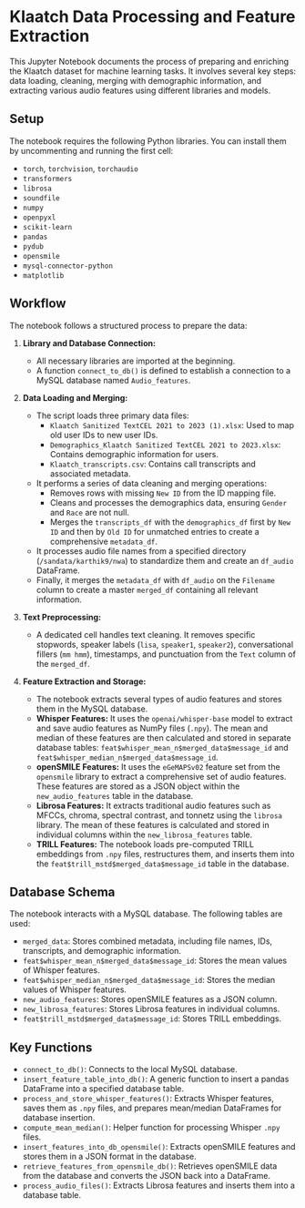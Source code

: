 # Klaatch Data Processing and Feature Extraction

This Jupyter Notebook documents the process of preparing and enriching the Klaatch dataset for machine learning tasks. It involves several key steps: data loading, cleaning, merging with demographic information, and extracting various audio features using different libraries and models.

## Setup

The notebook requires the following Python libraries. You can install them by uncommenting and running the first cell:

- `torch`, `torchvision`, `torchaudio`
- `transformers`
- `librosa`
- `soundfile`
- `numpy`
- `openpyxl`
- `scikit-learn`
- `pandas`
- `pydub`
- `opensmile`
- `mysql-connector-python`
- `matplotlib`

## Workflow

The notebook follows a structured process to prepare the data:

1.  **Library and Database Connection:**

    - All necessary libraries are imported at the beginning.
    - A function `connect_to_db()` is defined to establish a connection to a MySQL database named `Audio_features`.

2.  **Data Loading and Merging:**

    - The script loads three primary data files:
      - `Klaatch Sanitized TextCEL 2021 to 2023 (1).xlsx`: Used to map old user IDs to new user IDs.
      - `Demographics_Klaatch Sanitized TextCEL 2021 to 2023.xlsx`: Contains demographic information for users.
      - `Klaatch_transcripts.csv`: Contains call transcripts and associated metadata.
    - It performs a series of data cleaning and merging operations:
      - Removes rows with missing `New ID` from the ID mapping file.
      - Cleans and processes the demographics data, ensuring `Gender` and `Race` are not null.
      - Merges the `transcripts_df` with the `demographics_df` first by `New ID` and then by `Old ID` for unmatched entries to create a comprehensive `metadata_df`.
    - It processes audio file names from a specified directory (`/sandata/karthik9/nwa`) to standardize them and create an `df_audio` DataFrame.
    - Finally, it merges the `metadata_df` with `df_audio` on the `Filename` column to create a master `merged_df` containing all relevant information.

3.  **Text Preprocessing:**

    - A dedicated cell handles text cleaning. It removes specific stopwords, speaker labels (`lisa`, `speaker1`, `speaker2`), conversational fillers (`mm hmm`), timestamps, and punctuation from the `Text` column of the `merged_df`.

4.  **Feature Extraction and Storage:**
    - The notebook extracts several types of audio features and stores them in the MySQL database.
    - **Whisper Features:** It uses the `openai/whisper-base` model to extract and save audio features as NumPy files (`.npy`). The mean and median of these features are then calculated and stored in separate database tables: `feat$whisper_mean_n$merged_data$message_id` and `feat$whisper_median_n$merged_data$message_id`.
    - **openSMILE Features:** It uses the `eGeMAPSv02` feature set from the `opensmile` library to extract a comprehensive set of audio features. These features are stored as a JSON object within the `new_audio_features` table in the database.
    - **Librosa Features:** It extracts traditional audio features such as MFCCs, chroma, spectral contrast, and tonnetz using the `librosa` library. The mean of these features is calculated and stored in individual columns within the `new_librosa_features` table.
    - **TRILL Features:** The notebook loads pre-computed TRILL embeddings from `.npy` files, restructures them, and inserts them into the `feat$trill_mstd$merged_data$message_id` table in the database.

## Database Schema

The notebook interacts with a MySQL database. The following tables are used:

- `merged_data`: Stores combined metadata, including file names, IDs, transcripts, and demographic information.
- `feat$whisper_mean_n$merged_data$message_id`: Stores the mean values of Whisper features.
- `feat$whisper_median_n$merged_data$message_id`: Stores the median values of Whisper features.
- `new_audio_features`: Stores openSMILE features as a JSON column.
- `new_librosa_features`: Stores Librosa features in individual columns.
- `feat$trill_mstd$merged_data$message_id`: Stores TRILL embeddings.

## Key Functions

- `connect_to_db()`: Connects to the local MySQL database.
- `insert_feature_table_into_db()`: A generic function to insert a pandas DataFrame into a specified database table.
- `process_and_store_whisper_features()`: Extracts Whisper features, saves them as `.npy` files, and prepares mean/median DataFrames for database insertion.
- `compute_mean_median()`: Helper function for processing Whisper `.npy` files.
- `insert_features_into_db_opensmile()`: Extracts openSMILE features and stores them in a JSON format in the database.
- `retrieve_features_from_opensmile_db()`: Retrieves openSMILE data from the database and converts the JSON back into a DataFrame.
- `process_audio_files()`: Extracts Librosa features and inserts them into a database table.
